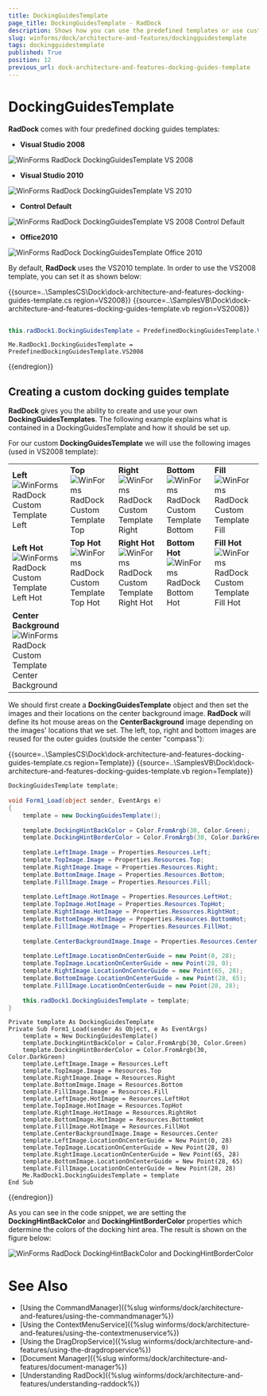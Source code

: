 ```yaml
---
title: DockingGuidesTemplate
page_title: DockingGuidesTemplate - RadDock
description: Shows how you can use the predefined templates or use custom ones.
slug: winforms/dock/architecture-and-features/dockingguidestemplate
tags: dockingguidestemplate
published: True
position: 12
previous_url: dock-architecture-and-features-docking-guides-template
---
```


# DockingGuidesTemplate
 
__RadDock__ comes with four predefined docking guides templates:

* __Visual Studio 2008__ 

![WinForms RadDock DockingGuidesTemplate VS 2008](images/dock-architecture-and-features-docking-guides-template001.png)

* __Visual Studio 2010__ 

![WinForms RadDock DockingGuidesTemplate VS 2010](images/dock-architecture-and-features-docking-guides-template002.png)

* __Control Default__

![WinForms RadDock DockingGuidesTemplate VS 2008 Control Default](images/dock-architecture-and-features-docking-guides-template016.png)

* __Office2010__

![WinForms RadDock DockingGuidesTemplate Office 2010](images/dock-architecture-and-features-docking-guides-template017.png)

By default, __RadDock__ uses the VS2010 template. In order to use the VS2008 template, you can set it as shown below: 

{{source=..\SamplesCS\Dock\dock-architecture-and-features-docking-guides-template.cs region=VS2008}} 
{{source=..\SamplesVB\Dock\dock-architecture-and-features-docking-guides-template.vb region=VS2008}} 

````C#
            
this.radDock1.DockingGuidesTemplate = PredefinedDockingGuidesTemplate.VS2008;

````
````VB.NET
Me.RadDock1.DockingGuidesTemplate = PredefinedDockingGuidesTemplate.VS2008

````

{{endregion}} 
 
## Creating a custom docking guides template

__RadDock__ gives you the ability to create and use your own __DockingGuidesTemplates__. The following example explains what is contained in a DockingGuidesTemplate and how it should be set up.
          
For our custom **DockingGuidesTemplate** we will use the following images (used in VS2008 template): 

||||||
|----|----|----|----|----|
| __Left__ ![WinForms RadDock Custom Template Left](images/dock-architecture-and-features-docking-guides-template003.png)| __Top__ ![WinForms RadDock Custom Template Top](images/dock-architecture-and-features-docking-guides-template004.png)| __Right__ ![WinForms RadDock Custom Template Right](images/dock-architecture-and-features-docking-guides-template005.png)| __Bottom__ ![WinForms RadDock Custom Template Bottom](images/dock-architecture-and-features-docking-guides-template006.png)| __Fill__ ![WinForms RadDock Custom Template Fill](images/dock-architecture-and-features-docking-guides-template007.png)|
| __Left Hot__ ![WinForms RadDock Custom Template Left Hot](images/dock-architecture-and-features-docking-guides-template008.png)| __Top Hot__ ![WinForms RadDock Custom Template Top Hot](images/dock-architecture-and-features-docking-guides-template009.png)| __Right Hot__ ![WinForms RadDock Custom Template Right Hot](images/dock-architecture-and-features-docking-guides-template011.png)| __Bottom Hot__ ![WinForms RadDock Bottom Hot](images/dock-architecture-and-features-docking-guides-template012.png)| __Fill Hot__ ![WinForms RadDock Custom Template Fill Hot](images/dock-architecture-and-features-docking-guides-template013.png)|
| __Center Background__ ![WinForms RadDock Custom Template Center Background](images/dock-architecture-and-features-docking-guides-template014.png)|||||

We should first create a **DockingGuidesTemplate** object and then set the images and their locations on the center background image. **RadDock** will define its hot mouse areas on the **CenterBackground** image depending on the images' locations that we set. The left, top, right and bottom images are reused for the outer guides (outside the center "compass"): 

{{source=..\SamplesCS\Dock\dock-architecture-and-features-docking-guides-template.cs region=Template}} 
{{source=..\SamplesVB\Dock\dock-architecture-and-features-docking-guides-template.vb region=Template}} 

````C#
DockingGuidesTemplate template;
       
void Form1_Load(object sender, EventArgs e)
{
    template = new DockingGuidesTemplate();
     
    template.DockingHintBackColor = Color.FromArgb(30, Color.Green);
    template.DockingHintBorderColor = Color.FromArgb(30, Color.DarkGreen);
    
    template.LeftImage.Image = Properties.Resources.Left;
    template.TopImage.Image = Properties.Resources.Top;
    template.RightImage.Image = Properties.Resources.Right;
    template.BottomImage.Image = Properties.Resources.Bottom;
    template.FillImage.Image = Properties.Resources.Fill;
    
    template.LeftImage.HotImage = Properties.Resources.LeftHot;
    template.TopImage.HotImage = Properties.Resources.TopHot;
    template.RightImage.HotImage = Properties.Resources.RightHot;
    template.BottomImage.HotImage = Properties.Resources.BottomHot;
    template.FillImage.HotImage = Properties.Resources.FillHot;
    
    template.CenterBackgroundImage.Image = Properties.Resources.Center;
    
    template.LeftImage.LocationOnCenterGuide = new Point(0, 28);
    template.TopImage.LocationOnCenterGuide = new Point(28, 0);
    template.RightImage.LocationOnCenterGuide = new Point(65, 28);
    template.BottomImage.LocationOnCenterGuide = new Point(28, 65);
    template.FillImage.LocationOnCenterGuide = new Point(28, 28);
        
    this.radDock1.DockingGuidesTemplate = template;
}

````
````VB.NET
Private template As DockingGuidesTemplate
Private Sub Form1_Load(sender As Object, e As EventArgs)
    template = New DockingGuidesTemplate()
    template.DockingHintBackColor = Color.FromArgb(30, Color.Green)
    template.DockingHintBorderColor = Color.FromArgb(30, Color.DarkGreen)
    template.LeftImage.Image = Resources.Left
    template.TopImage.Image = Resources.Top
    template.RightImage.Image = Resources.Right
    template.BottomImage.Image = Resources.Bottom
    template.FillImage.Image = Resources.Fill
    template.LeftImage.HotImage = Resources.LeftHot
    template.TopImage.HotImage = Resources.TopHot
    template.RightImage.HotImage = Resources.RightHot
    template.BottomImage.HotImage = Resources.BottomHot
    template.FillImage.HotImage = Resources.FillHot
    template.CenterBackgroundImage.Image = Resources.Center
    template.LeftImage.LocationOnCenterGuide = New Point(0, 28)
    template.TopImage.LocationOnCenterGuide = New Point(28, 0)
    template.RightImage.LocationOnCenterGuide = New Point(65, 28)
    template.BottomImage.LocationOnCenterGuide = New Point(28, 65)
    template.FillImage.LocationOnCenterGuide = New Point(28, 28)
    Me.RadDock1.DockingGuidesTemplate = template
End Sub

````

{{endregion}}  

As you can see in the code snippet, we are setting the __DockingHintBackColor__ and __DockingHintBorderColor__ properties which determine the colors of the docking hint area. The result is shown on the figure below:

![WinForms RadDock DockingHintBackColor and DockingHintBorderColor](images/dock-architecture-and-features-docking-guides-template015.png)

# See Also

* [Using the CommandManager]({%slug winforms/dock/architecture-and-features/using-the-commandmanager%})     
* [Using the ContextMenuService]({%slug winforms/dock/architecture-and-features/using-the-contextmenuservice%})
* [Using the DragDropService]({%slug winforms/dock/architecture-and-features/using-the-dragdropservice%}) 
* [Document Manager]({%slug winforms/dock/architecture-and-features/document-manager%})   
* [Understanding RadDock]({%slug winforms/dock/architecture-and-features/understanding-raddock%})

